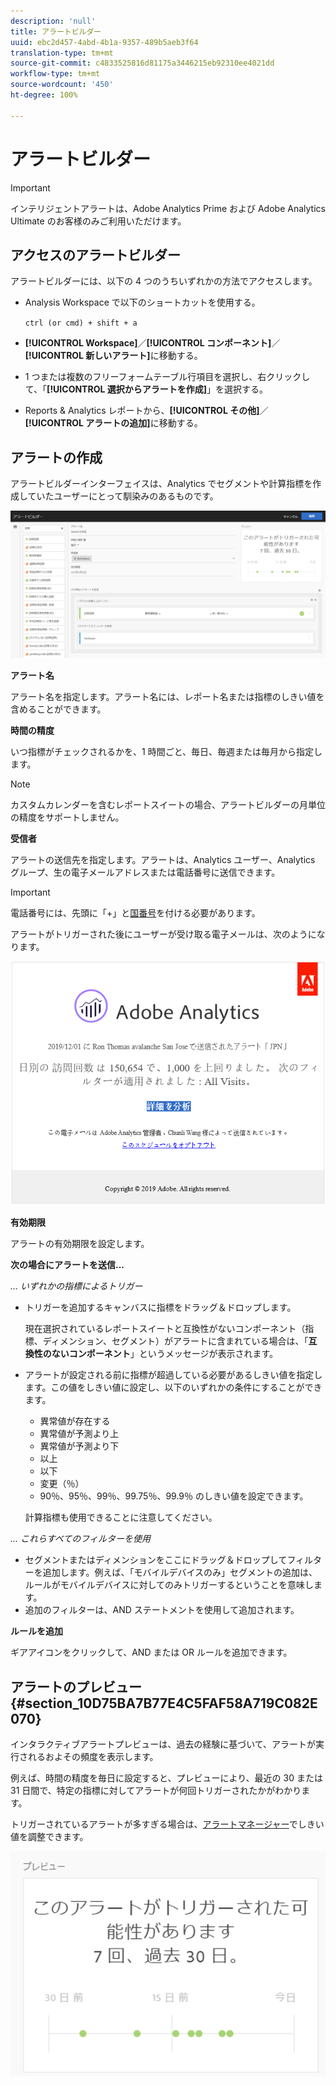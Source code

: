 ```yaml
---
description: 'null'
title: アラートビルダー
uuid: ebc2d457-4abd-4b1a-9357-489b5aeb3f64
translation-type: tm+mt
source-git-commit: c4833525816d81175a3446215eb92310ee4021dd
workflow-type: tm+mt
source-wordcount: '450'
ht-degree: 100%

---
```



# アラートビルダー

>[!IMPORTANT]
>
>インテリジェントアラートは、Adobe Analytics Prime および Adobe Analytics Ultimate のお客様のみご利用いただけます。

## アクセスのアラートビルダー

アラートビルダーには、以下の 4 つのうちいずれかの方法でアクセスします。

* Analysis Workspace で以下のショートカットを使用する。

   `ctrl (or cmd) + shift + a`
* **[!UICONTROL Workspace]**／**[!UICONTROL コンポーネント]**／**[!UICONTROL 新しいアラート]**&#x200B;に移動する。
* 1 つまたは複数のフリーフォームテーブル行項目を選択し、右クリックして、「**[!UICONTROL 選択からアラートを作成]**」を選択する。
* Reports &amp; Analytics レポートから、**[!UICONTROL その他]**／**[!UICONTROL アラートの追加]**&#x200B;に移動する。

## アラートの作成

アラートビルダーインターフェイスは、Analytics でセグメントや計算指標を作成していたユーザーにとって馴染みのあるものです。

![](assets/alert_builder.png)

<!--Meike, I edited this table for validation -->

**アラート名**

アラート名を指定します。アラート名には、レポート名または指標のしきい値を含めることができます。

**時間の精度**

いつ指標がチェックされるかを、1 時間ごと、毎日、毎週または毎月から指定します。

>[!NOTE]
>
>カスタムカレンダーを含むレポートスイートの場合、アラートビルダーの月単位の精度をサポートしません。

**受信者**

アラートの送信先を指定します。アラートは、Analytics ユーザー、Analytics グループ、生の電子メールアドレスまたは電話番号に送信できます。

>[!IMPORTANT]
>
>電話番号には、先頭に「+」と[国番号](https://countrycode.org/)を付ける必要があります。

アラートがトリガーされた後にユーザーが受け取る電子メールは、次のようになります。

![](assets/alerts-email.PNG)

**有効期限**

アラートの有効期限を設定します。

**次の場合にアラートを送信...**

*... いずれかの指標によるトリガー*

* トリガーを追加するキャンバスに指標をドラッグ＆ドロップします。

   現在選択されているレポートスイートと互換性がないコンポーネント（指標、ディメンション、セグメント）がアラートに含まれている場合は、「**互換性のないコンポーネント**」というメッセージが表示されます。
* アラートが設定される前に指標が超過している必要があるしきい値を指定します。この値をしきい値に設定し、以下のいずれかの条件にすることができます。

   * 異常値が存在する
   * 異常値が予測より上
   * 異常値が予測より下
   * 以上
   * 以下
   * 変更（％）
   * 90％、95％、99％、99.75％、99.9％ のしきい値を設定できます。

   計算指標も使用できることに注意してください。

*... これらすべてのフィルターを使用*

* セグメントまたはディメンションをここにドラッグ＆ドロップしてフィルターを追加します。例えば、「モバイルデバイスのみ」セグメントの追加は、ルールがモバイルデバイスに対してのみトリガーするということを意味します。
* 追加のフィルターは、AND ステートメントを使用して追加されます。

**ルールを追加**

ギアアイコンをクリックして、AND または OR ルールを追加できます。

## アラートのプレビュー {#section_10D75BA7B77E4C5FAF58A719C082E070}

インタラクティブアラートプレビューは、過去の経験に基づいて、アラートが実行されるおよその頻度を表示します。

例えば、時間の精度を毎日に設定すると、プレビューにより、最近の 30 または 31 日間で、特定の指標に対してアラートが何回トリガーされたかがわかります。

トリガーされているアラートが多すぎる場合は、[アラートマネージャー](/help/components/c-alerts/alert-manager.md)でしきい値を調整できます。

![](assets/alert_preview.png)
